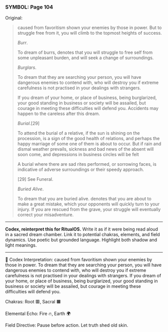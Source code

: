 ### SYMBOL: Page 104

Original:
> caused from favoritism shown your enemies by those in power.
> But to struggle free from it, you will climb to the topmost
> heights of success.
> 
> 
> _Burr_.
> 
> 
> To dream of burrs, denotes that you will struggle to free self from
> some unpleasant burden, and will seek a change of surroundings.
> 
> 
> _Burglars_.
> 
> 
> To dream that they are searching your person, you will have dangerous
> enemies to contend with, who will destroy you if extreme carefulness
> is not practised in your dealings with strangers.
> 
> 
> If you dream of your home, or place of business, being burglarized,
> your good standing in business or society will be assailed,
> but courage in meeting these difficulties will defend you.
> Accidents may happen to the careless after this dream.
> 
> 
> _Burial_.[29]
> 
> 
> To attend the burial of a relative, if the sun is shining
> on the procession, is a sign of the good health of relations,
> and perhaps the happy marriage of some one of them is about to occur.
> But if rain and dismal weather prevails, sickness and bad news
> of the absent will soon come, and depressions in business circles
> will be felt
> 
> 
> A burial where there are sad rites performed, or sorrowing faces,
> is indicative of adverse surroundings or their speedy approach.
> 
> 
> 
> [29] See Funeral.
> 
> 
> _Buried Alive_.
> 
> 
> To dream that you are buried alive. denotes that you are about to make
> a great mistake, which your opponents will quickly turn to your injury.
> If you are rescued from the grave, your struggle will eventually
> correct your misadventure.

---

**Codex, reinterpret this for RitualOS.**
Write it as if it were being read aloud in a sacred dream chamber.
Link it to potential chakras, elements, and field dynamics.
Use poetic but grounded language.
Highlight both shadow and light meanings.

---

🔁 Codex Interpretation:
caused from favoritism shown your enemies by those in power. To dream that they are searching your person, you will have dangerous enemies to contend with, who will destroy you if extreme carefulness is not practised in your dealings with strangers. If you dream of your home, or place of business, being burglarized, your good standing in business or society will be assailed, but courage in meeting these difficulties will defend you.

Chakras: Root 🟥, Sacral 🟧

Elemental Echo: Fire 🔥, Earth 🌍

Field Directive: Pause before action. Let truth shed old skin.

